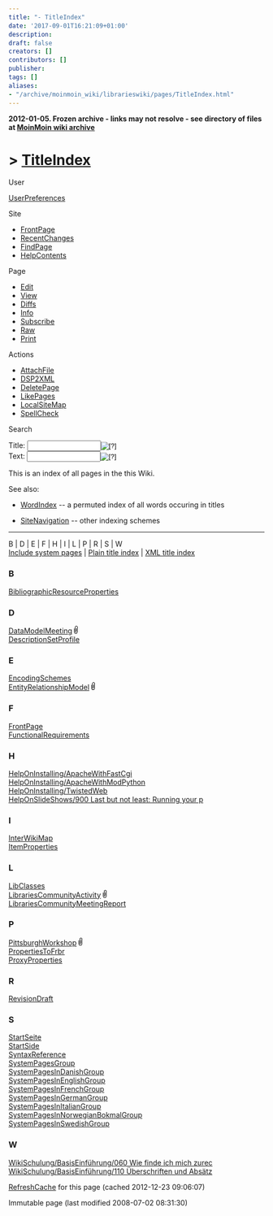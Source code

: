 ```yaml
---
title: "- TitleIndex"
date: '2017-09-01T16:21:09+01:00'
description: 
draft: false
creators: []
contributors: []
publisher: 
tags: []
aliases:
- "/archive/moinmoin_wiki/librarieswiki/pages/TitleIndex.html"
---
```


**2012-01-05. Frozen archive - links may not resolve - see directory of files at [MoinMoin wiki archive](/moinmoin-wiki-archive/)**

# > [TitleIndex](http://dublincore.org/librarieswiki/TitleIndex?action=fullsearch&value=TitleIndex&literal=1&case=1&context=40 "Click here to do a full-text search for this title")

User

 [UserPreferences](http://dublincore.org/librarieswiki/UserPreferences)
  

Site

- [FrontPage](http://dublincore.org/librarieswiki/FrontPage)
- [RecentChanges](http://dublincore.org/librarieswiki/RecentChanges)
- [FindPage](http://dublincore.org/librarieswiki/FindPage)
- [HelpContents](http://dublincore.org/librarieswiki/HelpContents)

Page

- [Edit](http://dublincore.org/librarieswiki/TitleIndex?action=edit "Edit")
- [View](http://dublincore.org/librarieswiki/TitleIndex "View")
- [Diffs](http://dublincore.org/librarieswiki/TitleIndex?action=diff "Diffs")
- [Info](http://dublincore.org/librarieswiki/TitleIndex?action=info "Info")
- [Subscribe](http://dublincore.org/librarieswiki/TitleIndex?action=subscribe "Subscribe")
- [Raw](http://dublincore.org/librarieswiki/TitleIndex?action=raw "Raw")
- [Print](http://dublincore.org/librarieswiki/TitleIndex?action=print "Print")

Actions

- [AttachFile](http://dublincore.org/librarieswiki/TitleIndex?action=AttachFile)
- [DSP2XML](http://dublincore.org/librarieswiki/TitleIndex?action=DSP2XML)
- [DeletePage](http://dublincore.org/librarieswiki/TitleIndex?action=DeletePage)
- [LikePages](http://dublincore.org/librarieswiki/TitleIndex?action=LikePages)
- [LocalSiteMap](http://dublincore.org/librarieswiki/TitleIndex?action=LocalSiteMap)
- [SpellCheck](http://dublincore.org/librarieswiki/TitleIndex?action=SpellCheck)

Search

<form method="POST" action="/librarieswiki/TitleIndex">
<p>
<input name="action" value="inlinesearch" type="hidden">
<input name="context" value="40" type="hidden">
Title: <input name="text_title" size="15" maxlength="50" type="text"><input src="TitleIndex_files/moin-search.png" name="button_title" alt="[?]" type="image"><br>Text: <input name="text_full" size="15" maxlength="50" type="text"><input src="TitleIndex_files/moin-search.png" name="button_full" alt="[?]" type="image">
</p>
</form>

This is an index of all pages in the this Wiki. 

See also:

- [WordIndex](http://dublincore.org/librarieswiki/WordIndex) -- a permuted index of all words occuring in titles

- [SiteNavigation](http://dublincore.org/librarieswiki/SiteNavigation) -- other indexing schemes

* * *

B | D | E | F | H | I | L | P | R | S | W  
 [Include system pages](http://dublincore.org/librarieswiki/TitleIndex?allpages=1)&nbsp;| [Plain title index](http://dublincore.org/librarieswiki/TitleIndex?action=titleindex)&nbsp;| [XML title index](http://dublincore.org/librarieswiki/TitleIndex?action=titleindex&mimetype=text/xml)

<a name="B"><h3>B</h3></a> [BibliographicResourceProperties](http://dublincore.org/librarieswiki/BibliographicResourceProperties)<a name="D"><h3>D</h3></a> [DataModelMeeting](http://dublincore.org/librarieswiki/DataModelMeeting) [<img src="TitleIndex_files/moin-attach.png" alt="[11 attachments]" height="15" width="7">](http://dublincore.org/librarieswiki/DataModelMeeting?action=AttachFile)  
 [DescriptionSetProfile](http://dublincore.org/librarieswiki/DescriptionSetProfile)<a name="E"><h3>E</h3></a> [EncodingSchemes](http://dublincore.org/librarieswiki/EncodingSchemes)  
 [EntityRelationshipModel](http://dublincore.org/librarieswiki/EntityRelationshipModel) [<img src="TitleIndex_files/moin-attach.png" alt="[3 attachments]" height="15" width="7">](http://dublincore.org/librarieswiki/EntityRelationshipModel?action=AttachFile)<a name="F"><h3>F</h3></a> [FrontPage](http://dublincore.org/librarieswiki/FrontPage)  
 [FunctionalRequirements](http://dublincore.org/librarieswiki/FunctionalRequirements)<a name="H"><h3>H</h3></a> [HelpOnInstalling/ApacheWithFastCgi](http://dublincore.org/librarieswiki/HelpOnInstalling_2fApacheWithFastCgi)  
 [HelpOnInstalling/ApacheWithModPython](http://dublincore.org/librarieswiki/HelpOnInstalling_2fApacheWithModPython)  
 [HelpOnInstalling/TwistedWeb](http://dublincore.org/librarieswiki/HelpOnInstalling_2fTwistedWeb)  
 [HelpOnSlideShows/900 Last but not least: Running your p](http://dublincore.org/librarieswiki/HelpOnSlideShows_2f900_20Last_20but_20not_20least_3a_20Running_20your_20p)<a name="I"><h3>I</h3></a> [InterWikiMap](http://dublincore.org/librarieswiki/InterWikiMap)  
 [ItemProperties](http://dublincore.org/librarieswiki/ItemProperties)<a name="L"><h3>L</h3></a> [LibClasses](http://dublincore.org/librarieswiki/LibClasses)  
 [LibrariesCommunityActivity](http://dublincore.org/librarieswiki/LibrariesCommunityActivity) [<img src="TitleIndex_files/moin-attach.png" alt="[4 attachments]" height="15" width="7">](http://dublincore.org/librarieswiki/LibrariesCommunityActivity?action=AttachFile)  
 [LibrariesCommunityMeetingReport](http://dublincore.org/librarieswiki/LibrariesCommunityMeetingReport)<a name="P"><h3>P</h3></a> [PittsburghWorkshop](http://dublincore.org/librarieswiki/PittsburghWorkshop) [<img src="TitleIndex_files/moin-attach.png" alt="[1 attachments]" height="15" width="7">](http://dublincore.org/librarieswiki/PittsburghWorkshop?action=AttachFile)  
 [PropertiesToFrbr](http://dublincore.org/librarieswiki/PropertiesToFrbr)  
 [ProxyProperties](http://dublincore.org/librarieswiki/ProxyProperties)<a name="R"><h3>R</h3></a> [RevisionDraft](http://dublincore.org/librarieswiki/RevisionDraft)<a name="S"><h3>S</h3></a> [StartSeite](http://dublincore.org/librarieswiki/StartSeite)  
 [StartSide](http://dublincore.org/librarieswiki/StartSide)  
 [SyntaxReference](http://dublincore.org/librarieswiki/SyntaxReference)  
 [SystemPagesGroup](http://dublincore.org/librarieswiki/SystemPagesGroup)  
 [SystemPagesInDanishGroup](http://dublincore.org/librarieswiki/SystemPagesInDanishGroup)  
 [SystemPagesInEnglishGroup](http://dublincore.org/librarieswiki/SystemPagesInEnglishGroup)  
 [SystemPagesInFrenchGroup](http://dublincore.org/librarieswiki/SystemPagesInFrenchGroup)  
 [SystemPagesInGermanGroup](http://dublincore.org/librarieswiki/SystemPagesInGermanGroup)  
 [SystemPagesInItalianGroup](http://dublincore.org/librarieswiki/SystemPagesInItalianGroup)  
 [SystemPagesInNorwegianBokmalGroup](http://dublincore.org/librarieswiki/SystemPagesInNorwegianBokmalGroup)  
 [SystemPagesInSwedishGroup](http://dublincore.org/librarieswiki/SystemPagesInSwedishGroup)<a name="W"><h3>W</h3></a> [WikiSchulung/BasisEinführung/060 Wie finde ich mich zurec](http://dublincore.org/librarieswiki/WikiSchulung_2fBasisEinf_fchrung_2f060_20Wie_20finde_20ich_20mich_20zurec)  
 [WikiSchulung/BasisEinführung/110 Überschriften und Absätz](http://dublincore.org/librarieswiki/WikiSchulung_2fBasisEinf_fchrung_2f110_20_dcberschriften_20und_20Abs_e4tz)

 [RefreshCache](http://dublincore.org/librarieswiki/TitleIndex?action=refresh&arena=Page.py&key=TitleIndex.text_html) for this page (cached 2012-12-23 09:06:07)  

Immutable page (last modified 2008-07-02 08:31:30)

